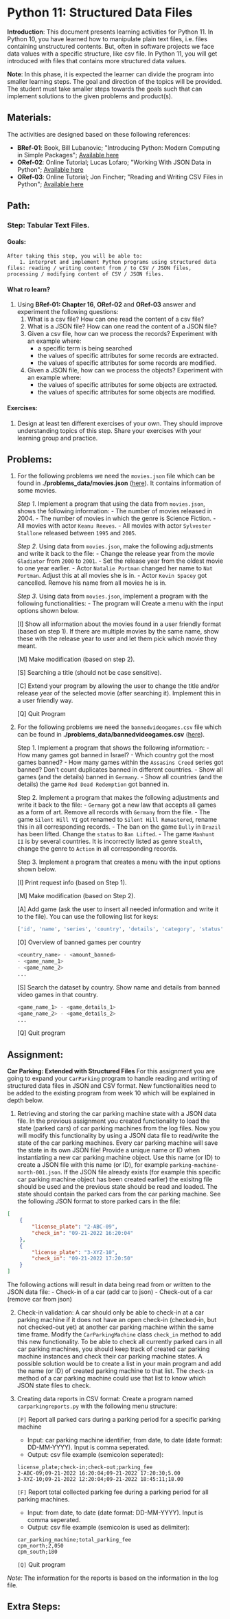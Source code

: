 # Python 11: Structured Data Files

**Introduction**: This document presents learning activities for Python 11. In Python 10, you have learned how to manipulate plain text files, i.e. files containing unstructured contents. But, often in software projects we face data values with a specific structure, like csv file. In Python 11, you will get introduced with files that contains more structured data values. 

**Note**: In this phase, it is expected the learner can divide the program into smaller learning steps. The goal and direction of the topics will be provided. The student must take smaller steps towards the goals such that can implement solutions to the given problems and product(s).


## Materials:

The activities are designed based on these following references:

- **BRef-01**: Book, Bill Lubanovic; "Introducing Python: Modern Computing in Simple Packages"; [Available here](https://www.oreilly.com/library/view/introducing-python-2nd/9781492051374/) 
- **ORef-02**: Online Tutorial; Lucas Lofaro; "Working With JSON Data in Python"; [Available here](https://realpython.com/python-json/)
- **ORef-03**: Online Tutorial; Jon Fincher; "Reading and Writing CSV Files in Python"; [Available here](https://realpython.com/python-csv/)


## Path:

### Step: Tabular Text Files.

#### Goals:

```
After taking this step, you will be able to:
	1. interpret and implement Python programs using structured data files: reading / writing content from / to CSV / JSON files, processing / modifying content of CSV / JSON files.
```
#### What ro learn?

1. Using **BRef-01: Chapter 16**, **ORef-02** and **ORef-03** answer and experiment the following questions:
   1. What is a csv file? How can one read the content of a csv file?
   2. What is a JSON file? How can one read the content of a JSON file?
   3. Given a csv file, how can we process the records? Experiment with an example where:
	   - a specific term is being searched
	   - the values of specific attributes for some records are extracted.
	   - the values of specific attributes for some records are modified.
   4. Given a JSON file, how can we process the objects? Experiment with an example where:
	   - the values of specific attributes for some objects are extracted.
	   - the values of specific attributes for some objects are modified.
   
#### Exercises:

1. Design at least ten different exercises of your own. They should improve understanding topics of this step. Share your exercises with your learning group and practice.


## Problems:

1. For the following problems we need the `movies.json` file which can be found in **./problems_data/movies.json** ([here](./problems_data/movies.json)). It contains information of some movies. 
	
	*Step 1*. Implement a program that using the data from `movies.json`, shows the following information:
		- The number of movies released in 2004.
		- The number of movies in which the genre is Science Fiction.
		- All movies with actor `Keanu Reeves`.
		- All movies with actor `Sylvester Stallone` released between `1995` and `2005`.
	
	*Step 2*. Using data from `movies.json`, make the following adjustments and write it back to the file:
		- Change the release year from the movie `Gladiator` from `2000` to `2001`.
		- Set the release year from the oldest movie to one year earlier.
		- Actor `Natalie Portman` changed her name to `Nat Portman`. Adjust this at all movies she is in.
		- Actor `Kevin Spacey` got cancelled. Remove his name from all movies he is in. 
	
	*Step 3*. Using data from `movies.json`, implement a program with the following functionalities: 
		- The program will Create a menu with the input options shown below. 

	[I] Show all information about the movies found in a user friendly format (based on step 1). If there are multiple movies by the same name, show these with the release year to user and let them pick which movie they meant.

	[M] Make modification (based on step 2).
	
	[S] Searching a title (should not be case sensitive).
	
	[C] Extend your program by allowing the user to change the title and/or release year of the selected movie (after searching it). Implement this in a user friendly way.
	
	[Q] Quit Program

2. For the following problems we need the `bannedvideogames.csv` file which can be found in **./problems_data/bannedvideogames.csv** ([here](./problems_data/bannedvideogames.csv)).
	
	Step 1. Implement a program that shows the following information:
		- How many games got banned in Israel?
		- Which country got the most games banned?
		- How many games within the `Assasins Creed` series got banned? Don't count duplicates banned in different countries. 
		- Show all games (and the details) banned in `Germany`. 
		- Show all countries (and the details) the game `Red Dead Redemption` got banned in.

	Step 2. Implement a program that makes the following adjustments and write it back to the file:
		- `Germany` got a new law that accepts all games as a form of art. Remove all records with `Germany` from the file.
		- The game `Silent Hill VI` got renamed to `Silent Hill Remastered`, rename this in all corresponding records. 
		- The ban on the game `Bully` in `Brazil` has been lifted. Change the `status` to `Ban Lifted`.
		- The game `Manhunt II` is by several countries. It is incorrectly listed as genre `Stealth`, change the genre to `Action` in all corresponding records.

	Step 3. Implement a program that creates a menu with the input options shown below. 

	[I] Print request info (based on Step 1).
	
	[M] Make modification (based on Step 2).

	[A] Add game (ask the user to insert all needed information and write it to the file). You can use the following list for keys:
    
    ```python
    ['id', 'name', 'series', 'country', 'details', 'category', 'status', 'wikipedia', 'image', 'summmary', 'developer', 'publisher', 'genre', 'homepage']
    ```

	[O] Overview of banned games per country
    
    ```python
    <country_name> - <amount_banned>
    - <game_name_1>
    - <game_name_2>
    ...
    ```

	[S] Search the dataset by country. Show name and details from banned video games in that country.

	```python 
	<game_name_1> - <game_details_1>
	<game_name_2> - <game_details_2>
	...
	```

	[Q] Quit program

## Assignment:

**Car Parking: Extended with Structured Files** For this assignment you are going to expand your `CarParking` program to handle reading and writing of structured data files in JSON and CSV format. New functionalities need to be added to the existing program from week 10 which will be explained in depth below.

1. Retrieving and storing the car parking machine state with a JSON data file. In the previous assignment you created functionality to load the state (parked cars) of car parking machines from the log files. Now you will modify this functionality by using a JSON data file
to read/write the state of the car parking machines. Every car parking machine will save the state in its own JSON file! Provide a unique name or ID when instantiating a new car parking machine object. Use this name (or ID) to create a JSON file with this name (or ID), for example `parking-machine-north-001.json`.
If the JSON file already exists (for example this specific car parking machine
object has been created earlier) the exisitng file should be used and the previous state
should be read and loaded. The state should contain the parked cars from the car parking machine. See the following JSON format
to store parked cars in the file:
```json
[
    {
        "license_plate": "2-ABC-09",
        "check_in": "09-21-2022 16:20:04"
    },
    {
        "license_plate": "3-XYZ-10",
        "check_in": "09-21-2022 17:20:50"
    }
]
```
The following actions will result in data being read from or written to the JSON data file:
	- Check-in of a car (add car to json)
	- Check-out of a car (remove car from json)

2. Check-in validation: A car should only be able to check-in at a car parking machine if it does not have an open check-in (checked-in, but not checked-out yet) at another car parking machine within the same time frame. Modify the `CarParkingMachine` class `check_in` method to add this new functionality. To be able to check all currently parked cars in all car parking machines, you should keep track of created car parking machine instances and check their
car parking machine states. A possible solution would be to create a list in your main program and add the name (or ID) of created parking machine to that list. The `check-in` method of a car parking machine could use that list to know which JSON state files to check.

3. Creating data reports in CSV format: Create a program named `carparkingreports.py` with the following menu structure:

	`[P]` Report all parked cars during a parking period for a specific parking machine
	
	- Input: car parking machine identifier, from date, to date (date format: DD-MM-YYYY). Input is comma seperated.
	- Output: csv file example (semicolon seperated):

    ```csv
    license_plate;check-in;check-out;parking_fee
    2-ABC-09;09-21-2022 16:20:04;09-21-2022 17:20:30;5.00
    3-XYZ-10;09-21-2022 12:20:04;09-21-2022 18:45:11;18.00
    ```
	`[F]` Report total collected parking fee during a parking period for all parking machines.

	- Input: from date, to date (date format: DD-MM-YYYY). Input is comma seperated.
	- Output: csv file example (semicolon is used as delimiter):

	```csv
    car_parking_machine;total_parking_fee
    cpm_north;2,050
    cpm_south;180
    ```
    
	`[Q]` Quit program

*Note:* The information for the reports is based on the information in the log file.

## Extra Steps: 
